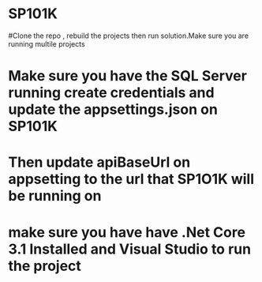 # SP101K

#Clone the repo , rebuild the projects then run solution.Make sure you are running multile projects
# Make sure you have the SQL Server running create credentials and update the appsettings.json on SP101K
# Then update apiBaseUrl on appsetting to the url that SP1O1K will be running on
# make sure you have have .Net Core 3.1 Installed and Visual Studio to run the project
